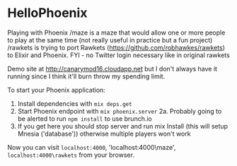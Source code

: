 # HelloPhoenix
Playing with Phoenix
/maze is a maze that would allow one or more people to play at the same time (not really useful in practice but a fun project)
/rawkets is trying to port Rawkets (https://github.com/robhawkes/rawkets) to Elixir and Phoenix. FYI - no Twitter login necessary like in original rawkets

Demo site at http://canarymod16.cloudapp.net but I don't always have it running since I think it'll burn throw my spending limit. 

To start your Phoenix application:
1. Install dependencies with `mix deps.get`
2. Start Phoenix endpoint with `mix phoenix.server`
2a. Probably going to be alerted to run `npm install` to use brunch.io
3. If you get here you should stop server and run mix Install (this will setup Mnesia ('database')) otherwise multiple players won't work 

Now you can visit `localhost:4000`, 'localhost:4000\maze', `localhost:4000\rawkets` from your browser.
